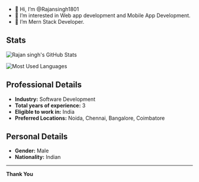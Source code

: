 - 👋 Hi, I’m @Rajansingh1801
- 👀 I’m interested in Web app development and Mobile App Development.
- 🌱 I’m  Mern Stack Developer.

## Stats

![Rajan singh's GitHub Stats](https://github-readme-stats.vercel.app/api?rajansingh1801=rajansingh1801&theme=radical)

![Most Used Languages](https://github-readme-stats.vercel.app/api/top-langs?username=rajansingh1801&layout=compact&theme=radical)

## Professional Details

- **Industry:** Software Development
- **Total years of experience:** 3
- **Eligible to work in:** India
- **Preferred Locations:** Noida, Chennai, Bangalore, Coimbatore

## Personal Details

- **Gender:** Male
- **Nationality:** Indian

---

**Thank You**
<!---
Rajansingh1801/Rajansingh1801 is a ✨ special ✨ repository because its `README.md` (this file) appears on your GitHub profile.
You can click the Preview link to take a look at your changes.
--->
